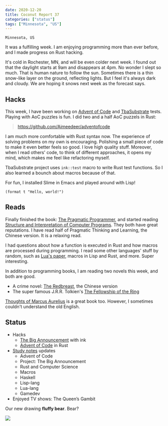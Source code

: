 ```yaml
---
date: 2020-12-20
title: Coconut Report 37
categories: ["status"]
tags: ["Minnesota", "US"]
---
```


`Minnesota, US`

It was a fulfilling week. I am enjoying programming more than ever before,
and I made progress on Rust hacking.

It's cold in Rochester, MN, and will be even colder next week.
I found out that the daylight starts at 9am and disappears at 4pm.
No wonder I slept so much.
That is human nature to follow the sun.
Sometimes there is a thin snow-like layer on the ground, reflecting lights.
But I feel it's always dark and cloudy.
We are hoping it snows next week as the forecast says.

## Hacks

This week,
I have been working on [Advent of Code][AoC] and [TbaSubstrate][tba] tests.
Playing with AoC puzzles is fun. I did two and a half AoC puzzels in Rust:

> https://github.com/Aimeedeer/adventofcode

I am much more comfortable with Rust syntax now.
The experience of solving problems on my own is encouraging.
Polishing a small piece of code to make it even better feels so good.
I love high quality stuff.
Moreover, when I read others' code, to think of different approaches, it opens my mind,
which makes me feel like refactoring myself.

TbaSubstrate project uses `ink::test` macro to write Rust test functions.
So I also learned a bounch about macros because of that.

For fun, I installed Slime in Emacs and played around with Lisp!
```
(format t "Hello, world!")
```

[tba]: https://study.impl.dev/hacking/bigannouncement/
[AoC]: https://study.impl.dev/hacking/advent-of-code/

## Reads

Finally finished the book: [The Pragmatic Programmer][bookprogrammer],
and started reading [Structure and Interpretation of Computer Programs][bookstructure].
They both have great reputations. 
I have read half of Pragmatic Thinking and Learning,
the Chinese version. It is a relaxing read.

I had questions about how a function is executed in Rust
and how macros are processed during programming.
I read some other languages' stuff by random, such as
[Lua's paper][lua], macros in Lisp and Rust, and more.
Super interesting.

In addition to programming books, I am reading two novels this week,
and both are good.
- A crime novel: [The Redbreast][noveljo], the Chinese version
- The super famous J.R.R. Tolkien's [The Fellowship of the Ring][novelring]

[Thoughts of Marcus Aurelius][bookmarcus]
is a great book too. However, I sometimes couldn't understand the old English.


[bookprogrammer]: https://www.goodreads.com/book/show/52715562-the-pragmatic-programmer
[bookstructure]: https://mitpress.mit.edu/sites/default/files/sicp/full-text/book/book.html
[bookthinking]: https://www.goodreads.com/book/show/3063393-pragmatic-thinking-and-learning
[lua]: https://www.lua.org/doc/jucs05.pdf
[noveljo]: https://www.goodreads.com/book/show/465226.The_Redbreast
[novelring]: https://www.goodreads.com/book/show/13513038-the-fellowship-of-the-ring
[bookmarcus]: https://www.goodreads.com/book/show/18889917-thoughts-of-marcus-aurelius

## Status

- Hacks
  - [The Big Announcement][tba] with ink
  - [Advent of Code][AoC] in Rust
- [Study notes](https://study.impl.dev/) updates
  - Advent of Code
  - Project: The Big Announcement
  - Rust and Computer Science
  - Macros
  - Haskell
  - Lisp-lang
  - Lua-lang
  - Gamedev
- Enjoyed TV shows: The Queen’s Gambit

Our new drawing **fluffy bear**. Bear?

![](/graphic-assets/bear.jpg)

